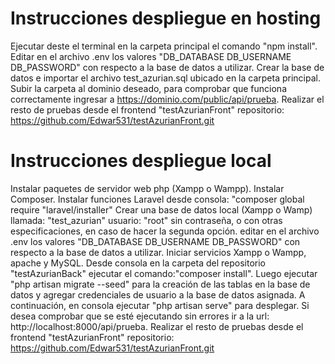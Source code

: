 # Instrucciones despliegue en hosting
Ejecutar deste el terminal en la carpeta principal el comando "npm install".  
Editar en el archivo .env los valores "DB_DATABASE DB_USERNAME DB_PASSWORD" con respecto a la base de datos a utilizar.
Crear la base de datos e importar el archivo test_azurian.sql ubicado en la carpeta principal.
Subir la carpeta al dominio deseado, para comprobar que funciona correctamente ingresar a https://dominio.com/public/api/prueba.
Realizar el resto de pruebas desde el frontend "testAzurianFront" repositorio: https://github.com/Edwar531/testAzurianFront.git

# Instrucciones despliegue local
Instalar paquetes de servidor web php (Xampp o Wampp).
Instalar Composer. 
Instalar funciones Laravel desde consola: "composer global require "laravel/installer"
Crear una base de datos local (Xampp o Wamp) llamada: "test_azurian" usuario: "root" sin contraseña, o con otras especificaciones, en caso de hacer la segunda opción. editar en el archivo .env los valores "DB_DATABASE DB_USERNAME DB_PASSWORD" con respecto a la base de datos a utilizar.
Iniciar servicios Xampp o Wampp, apache y MySQL.
Desde consola en la carpeta del repositorio "testAzurianBack" ejecutar el comando:"composer install".
Luego ejecutar "php artisan migrate --seed" para la creación de las tablas en la base de datos y agregar credenciales de usuario a la base de datos asignada.
A continuación, en consola ejecutar "php artisan serve" para desplegar. 
Si desea comprobar que se esté ejecutando sin errores ir a la url: http://localhost:8000/api/prueba.
Realizar el resto de pruebas desde el frontend "testAzurianFront" repositorio: https://github.com/Edwar531/testAzurianFront.git
